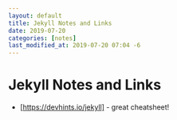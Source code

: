 ```yaml
---
layout: default
title: Jekyll Notes and Links
date: 2019-07-20
categories: [notes]
last_modified_at: 2019-07-20 07:04 -6
---
```


# Jekyll Notes and Links

* [https://devhints.io/jekyll] - great cheatsheet!